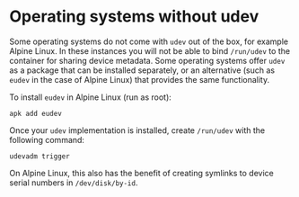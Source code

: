 # Operating systems without udev

Some operating systems do not come with `udev` out of the box, for example Alpine Linux. In these instances you will not be able to bind `/run/udev` to the container for sharing device metadata. Some operating systems offer `udev` as a package that can be installed separately, or an alternative (such as `eudev` in the case of Alpine Linux) that provides the same functionality.

To install `eudev` in Alpine Linux (run as root):

```
apk add eudev
```

Once your `udev` implementation is installed, create `/run/udev` with the following command:

```
udevadm trigger
```

On Alpine Linux, this also has the benefit of creating symlinks to device serial numbers in `/dev/disk/by-id`.

